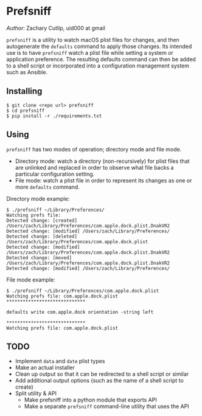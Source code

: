 Prefsniff
=========

*Author:* Zachary Cutlip, uid000 at gmail

`prefsniff` is a utility to watch macOS plist files for changes, and then autogenerate the `defaults` command to apply those changes. Its intended use is to have `prefsniff` watch a plist file while setting a system or application preference. The resulting defaults command can then be added to a shell script or incorporated into a configuration management system such as Ansible.

Installing
----------
    $ git clone <repo url> prefsniff
    $ cd prefsniff
    $ pip install -r ./requirements.txt


Using
-----
`prefsniff` has two modes of operation; directory mode and file mode.

- Directory mode: watch a directory (non-recursively) for plist files that are unlinked and replaced in order to observe what file backs a particular configuration setting.
- File mode: watch a plist file in order to represent its changes as one or more `defaults` command.

Directory mode example:

    $ ./prefsniff ~/Library/Preferences/
    Watching prefs file:
    Detected change: [created] /Users/zach/Library/Preferences/com.apple.dock.plist.DnakVR2
    Detected change: [modified] /Users/zach/Library/Preferences/
    Detected change: [deleted] /Users/zach/Library/Preferences/com.apple.dock.plist
    Detected change: [modified] /Users/zach/Library/Preferences/com.apple.dock.plist.DnakVR2
    Detected change: [moved] /Users/zach/Library/Preferences/com.apple.dock.plist.DnakVR2
    Detected change: [modified] /Users/zach/Library/Preferences/

File mode example:

    $ ./prefsniff ~/Library/Preferences/com.apple.dock.plist
    Watching prefs file: com.apple.dock.plist
    *****************************

    defaults write com.apple.dock orientation -string left

    *****************************
    Watching prefs file: com.apple.dock.plist

TODO
----

- Implement `data` and `date` plist types
- Make an actual installer
- Clean up output so that it can be redirected to a shell script or similar
- Add additional output options (such as the name of a shell script to create)
- Split utility & API
    - Make prefsniff into a python module that exports API
    - Make a separate `prefsniff` command-line utility that uses the API

